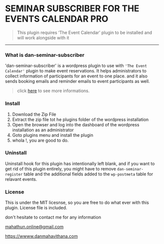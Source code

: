 

SEMINAR SUBSCRIBER FOR THE EVENTS CALENDAR PRO
============================================== 

> This plugin requires ‘The Event Calendar’ plugin to be installed and will work alongside with it

----------
### What is dan-seminar-subscriber
'dan-seminar-subscriber' is a wordpress plugin  to use with `'The Event Calendar'` plugin to make event reservations. It helps administrators to collect information of participants for an event to one place. and it also sends booking emails and reminder emails to event participants as well.

> click [here](https://mahathun.github.io/dan-seminar-subscriber/) to see more informations. 


### Install

1. Download the Zip File
2. Extract the zip file tot he plugins folder of the wordpress installation 
3. Open the browser and log into the dashboard of the wordpress installation as an administrator 
4. Goto plugins menu and install the plugin
5. whola !, you are good to do.

### Uninstall

Uninstall hook for this plugin has intentionally left blank, and if you want to get rid of this plugin entirely, you might have to remove `dan-seminar-register` table and the additional fields added to the `wp-postmeta` table for relavant events.

### License
This is under the MIT licesnse, so you are free to do what ever with this plugin. License file is included.

don't hesitate to contact me for any information

[mahathun.online@gmail.com](mailto:mahathun.online@gmail.com)

<https://wwww.danmahavithana.com>

